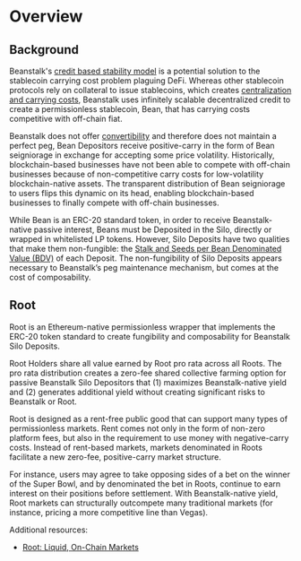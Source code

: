 # Overview

## Background

Beanstalk's [credit based stability model](https://docs.bean.money/almanac/introduction/how-beanstalk-works) is a potential solution to the stablecoin carrying cost problem plaguing DeFi. Whereas other stablecoin protocols rely on collateral to issue stablecoins, which creates [centralization and carrying costs](https://docs.bean.money/almanac/introduction/why-beanstalk), Beanstalk uses infinitely scalable decentralized credit to create a permissionless stablecoin, Bean, that has carrying costs competitive with off-chain fiat.

Beanstalk does not offer [convertibility](https://docs.bean.money/almanac/advanced/stablecoin-overview#convertibility) and therefore does not maintain a perfect peg, Bean Depositors receive positive-carry in the form of Bean seigniorage in exchange for accepting some price volatility. Historically, blockchain-based businesses have not been able to compete with off-chain businesses because of non-competitive carry costs for low-volatility blockchain-native assets. The transparent distribution of Bean seigniorage to users flips this dynamic on its head, enabling blockchain-based businesses to finally compete with off-chain businesses.

While Bean is an ERC-20 standard token, in order to receive Beanstalk-native passive interest, Beans must be Deposited in the Silo, directly or wrapped in whitelisted LP tokens. However, Silo Deposits have two qualities that make them non-fungible: the [Stalk and Seeds per Bean Denominated Value (BDV)](https://docs.bean.money/almanac/farm/silo#deposit-whitelist) of each Deposit. The non-fungibility of Silo Deposits appears necessary to Beanstalk’s peg maintenance mechanism, but comes at the cost of composability.

## Root

Root is an Ethereum-native permissionless wrapper that implements the ERC-20 token standard to create fungibility and composability for Beanstalk Silo Deposits.

Root Holders share all value earned by Root pro rata across all Roots. The pro rata distribution creates a zero-fee shared collective farming option for passive Beanstalk Silo Depositors that (1) maximizes Beanstalk-native yield and (2) generates additional yield without creating significant risks to Beanstalk or Root.

Root is designed as a rent-free public good that can support many types of permissionless markets. Rent comes not only in the form of non-zero platform fees, but also in the requirement to use money with negative-carry costs. Instead of rent-based markets, markets denominated in Roots facilitate a new zero-fee, positive-carry market structure.&#x20;

For instance, users may agree to take opposing sides of a bet on the winner of the Super Bowl, and by denominated the bet in Roots, continue to earn interest on their positions before settlement. With Beanstalk-native yield, Root markets can structurally outcompete many traditional markets (for instance, pricing a more competitive line than Vegas).

Additional resources:

* [Root: Liquid, On-Chain Markets](https://medium.com/@rootmarkets/root-protocol-rent-free-markets-on-beanstalk-6a6b3f71415d)
